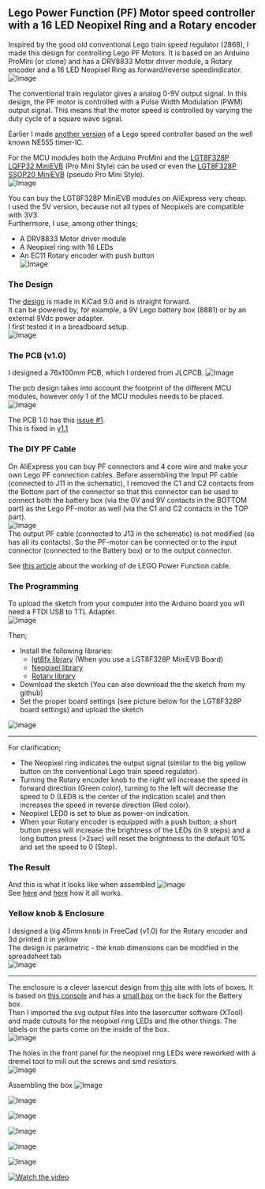 ## Lego Power Function (PF) Motor speed controller with a 16 LED Neopixel Ring and a Rotary encoder

Inspired by the good old conventional Lego train speed regulator (2868), I made this design for controlling Lego PF Motors. It is based on an Arduino ProMini (or clone) and has a DRV8833 Motor driver module, a Rotary encoder and a 16 LED Neopixel Ring as forward/reverse speedindicator.
![Image](https://github.com/user-attachments/assets/080438ce-71e4-45de-afbd-547af4345155)

The conventional train regulator gives a analog 0-9V output signal. In this design, the PF motor is controlled with a Pulse Width Modulation (PWM) output signal. This means that the motor speed is controlled by varying the duty cycle of a square wave signal.

Earlier I made [another version](https://github.com/rdalen/Lego_PF-Motor-SpeedController) of a Lego speed controller based on the well known NE555 timer-IC. 

For the MCU modules both the Arduino ProMini and the [LGT8F328P LQFP32 MiniEVB](https://wolles-elektronikkiste.de/en/minievb-boards-an-overview) (Pro Mini Style) can be used or even the [LGT8F328P SSOP20 MiniEVB](https://wolles-elektronikkiste.de/en/minievb-boards-an-overview) (pseudo Pro Mini Style).  
![Image](https://github.com/user-attachments/assets/0f129618-70d6-4ebd-975c-3ff58fa520ff)  

You can buy the LGT8F328P MiniEVB modules on AliExpress very cheap.  
I used the 5V version, because not all types of Neopixels are compatible with 3V3.  
Furthermore, I use, among other things;  
- A DRV8833 Motor driver module  
- A Neopixel ring with 16 LEDs  
- An EC11 Rotary encoder with push button  
![Image](https://github.com/user-attachments/assets/06701ed0-27e3-411e-9106-8a072cb2fcc8)

### The Design
The [design](/docs/Lego%20PF%20Motor%20speed%20controller%20with%20Neopixel%20-%20Schematic.pdf) is made in KiCad 9.0 and is straight forward.  
It can be powered by, for example, a 9V Lego battery box (8881) or by an external 9Vdc power adapter.  
I first tested it in a breadboard setup.  
![Image](https://github.com/user-attachments/assets/53ff555d-a833-40cc-8e04-70d34815b413)

### The PCB (v1.0)
I designed a 76x100mm PCB, which I ordered from JLCPCB. 
![Image](https://github.com/user-attachments/assets/d91549f5-1c7f-4ae1-9b96-8a0b97472900)

The pcb design takes into account the footprint of the different MCU modules, however only 1 of the MCU modules needs to be placed.  
![Image](https://github.com/user-attachments/assets/7c215320-499c-41ac-976d-e5720ad172ec)  

The PCB 1.0 has this [issue #1](https://github.com/rdalen/Lego_PF-Motor-SpeedController_Neopixel-version/issues/1).  
This is fixed in [v1.1](https://github.com/rdalen/Lego_PF-Motor-SpeedController_Neopixel-version/blob/main/src/KiCad9.0/Lego%20PF-Motor%20PWM%20Speedcontroller%20-%20Neopixel%20version-v1.1.zip)

### The DIY PF Cable
On AliExpress you can buy PF connectors and 4 core wire and make your own Lego PF connection cables.
Before assembling the Input PF cable (connected to J11 in the schematic), I removed the C1 and C2 contacts from the Bottom part of the connector so that this connector can be used to connect both the battery box (via the 0V and 9V contacts in the BOTTOM part) as the Lego PF-motor as well (via the C1 and C2 contacts in the TOP part).  
![Image](https://github.com/user-attachments/assets/0d40d8c7-a8f0-4172-9ac3-674145432b49)  
The output PF cable (connected to J13 in the schematic) is not modified (so has all its contacts).
So the PF-motor can be connected or to the input connector (connected to the Battery box) or to the output connector.  

See [this article](https://www.philohome.com/pf/pf.htm) about the working of de LEGO Power Function cable.

### The Programming

To upload the sketch from your computer into the Arduino board you will need a FTDI USB to TTL Adapter.  
![Image](https://github.com/user-attachments/assets/b041cc7b-5861-4736-9400-6b8c63063f8f)

Then;  
- Install the following libraries:
  - [lgt8fx library](https://github.com/dbuezas/lgt8fx?tab=readme-ov-file) (When you use a LGT8F328P MiniEVB Board)
  - [Neopixel library](https://github.com/adafruit/Adafruit_NeoPixel)
  - [Rotary library](https://github.com/buxtronix/arduino/tree/master/libraries/Rotary)
- Download the sketch (You can also download the the sketch from my github)
- Set the proper board settings (see picture below for the LGT8F328P board settings) and upload the sketch

![Image](https://github.com/user-attachments/assets/7802f008-d822-4ecf-a5ef-d61be0eacafd)
___
For clarification;
- The Neopixel ring indicates the output signal (similar to the big yellow button on the conventional Lego train speed regulator).  
- Turning the Rotary encoder knob to the right wll increase the speed in forward direction (Green color), turning to the left will decrease the speed to 0 (LED8 is the center of the indication scale) and then increases the speed in reverse direction (Red color).  
- Neopixel LED0 is set to blue as power-on indication. 
- When your Rotary encoder is equipped with a push button; a short button press will increase the brightness of the LEDs (in 9 steps) and a long button press (>2sec) will reset the brightness to the default 10% and set the speed to 0 (Stop).

### The Result
And this is what it looks like when assembled
![Image](https://github.com/user-attachments/assets/a1ad2bc3-2896-4e92-b623-1acb0c6bc26c)  
See [here](https://youtube.com/shorts/p-FWXSREwLY) and [here](https://youtube.com/shorts/qJE7di6izpw) how it all works.  

### Yellow knob & Enclosure
I designed a big 45mm knob in FreeCad (v1.0) for the Rotary encoder and 3d printed it in yellow  
The design is parametric - the knob dimensions can be modified in the spreadsheet tab  
![Image](https://github.com/user-attachments/assets/5b739373-55db-4e97-83ee-1e48683dd2e2)  
___
The enclosure is a clever lasercut design from [this](https://boxes.hackerspace-bamberg.de/?language=en) site with lots of boxes. It is based on [this console](https://boxes.hackerspace-bamberg.de/Console2?FingerJoint_style=rectangular&FingerJoint_surroundingspaces=0.5&FingerJoint_bottom_lip=0.0&FingerJoint_edge_width=1.0&FingerJoint_extra_length=0.0&FingerJoint_finger=2.0&FingerJoint_play=0.0&FingerJoint_space=2.0&FingerJoint_width=1.0&Stackable_angle=60&Stackable_bottom_stabilizers=0.0&Stackable_height=2.0&Stackable_holedistance=1.0&Stackable_width=4.0&x=120&y=100&h=70&bottom_edge=s&outside=0&front_height=20&angle=35&removable_backwall=0&removable_backwall=1&removable_panel=0&removable_panel=1&glued_panel=0&glued_panel=1&thickness=3.0&format=svg&tabs=0.0&qr_code=0&debug=0&labels=0&labels=1&reference=100.0&inner_corners=loop&burn=0.1&language=en&render=0) and has a [small box](https://boxes.hackerspace-bamberg.de/ABox?FingerJoint_style=rectangular&FingerJoint_surroundingspaces=2.0&FingerJoint_bottom_lip=0.0&FingerJoint_edge_width=1.0&FingerJoint_extra_length=0.0&FingerJoint_finger=2.0&FingerJoint_play=0.0&FingerJoint_space=2.0&FingerJoint_width=1.0&Lid_handle=none&Lid_style=none&Lid_handle_height=8.0&Lid_height=4.0&Lid_play=0.1&x=88.5&y=33&h=35&outside=0&bottom_edge=h&thickness=3.0&format=svg&tabs=0.0&qr_code=0&debug=0&labels=0&labels=1&reference=100.0&inner_corners=loop&burn=0.1&language=en&render=0) on the back for the Battery box.  
Then I imported the svg output files into the lasercutter software (XTool) and made cutouts for the neopixel ring LEDs and the other things. The labels on the parts come on the inside of the box.   
![Image](https://github.com/user-attachments/assets/179394a9-a490-4927-b705-3efb24288067)  

The holes in the front panel for the neopixel ring LEDs were reworked with a dremel tool to mill out the screws and smd resistors.  
![Image](https://github.com/user-attachments/assets/1d7884ac-6bff-472a-98e1-ed826fdb8f35)  

Assembling the box
![Image](https://github.com/user-attachments/assets/0a84c3c6-ce53-44f5-abca-560d543f4242)  

![Image](https://github.com/user-attachments/assets/55146217-d0c6-4a77-bcdf-ccc401eabf31)  

![Image](https://github.com/user-attachments/assets/d09e0f9b-fa2c-412e-b608-f1c2ab23e777)  

![Image](https://github.com/user-attachments/assets/6f67fd31-339b-4825-a5c2-f45c5a3f4f19)  

![Image](https://github.com/user-attachments/assets/8196ac7e-ceed-4bc5-a34d-ff0df1ac0890)  

![Image](https://github.com/user-attachments/assets/cb598188-c43d-45a4-835f-8fe000e6f0dc)  


[![Watch the video](https://img.youtube.com/vi/yDlcr6ofd3M/maxresdefault.jpg)](https://youtube.com/shorts/yDlcr6ofd3M)
